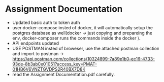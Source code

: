 # Assignment Documentation 
- Updated basic auth to token auth
- user docker-compose insted of docker, it will automatically setup the postgres database as well(docker -> just copying and prepareing the env, docker-composer runs the commands inside the docker ).
- API endpoints updated 
- USE POSTMAN insted of broweser, use the attached postman collection and import to postman -> https://api.postman.com/collections/10324899-7a89e1b0-ec16-4733-93de-8b3ab0e01051?access_key=PMAT-01HB6V6VNZTGVDPS2R40BX7D8K 
- read the Assignment Documentation.pdf carefully.